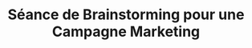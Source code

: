 ---
id: '8'
title: 'Séance de Brainstorming pour une Campagne Marketing'
context: 'Vous participez à une séance de brainstorming avec votre équipe pour développer des idées pour une nouvelle campagne marketing.'
difficulty: 'intermediate'
dialogues:
  - id: 'd1'
    language: french
    speaker: 'Responsable Marketing'
    text: "Merci à tous d'être ici. Nous sommes réunis pour brainstormer des idées pour notre prochaine campagne marketing. Commençons par partager nos premières impressions."
    translation: "Thank you all for being here. We are gathered to brainstorm ideas for our upcoming marketing campaign. Let's start by sharing our initial thoughts."
    options:
      - id: 'o2'
        text: "Pourquoi ne pas faire une campagne par e-mail comme nous l'avons fait auparavant?"
        translation: "Why not do an email campaign like we did before?"
        isCorrect: false
        feedback: "Trop conservateur. Pensez à des approches plus innovantes."
      - id: 'o1'
        text: "Je pense que nous devrions nous concentrer sur les réseaux sociaux pour atteindre un public plus large."
        translation: "I think we should focus on social media to reach a wider audience."
        isCorrect: true
        feedback: "Excellente suggestion qui reflète les tendances actuelles du marketing."

  - id: 'd2'
    speaker: 'Vous'
    language: french
    text: "Quelles plateformes de médias sociaux devrions-nous cibler en priorité?"
    translation: "Which social media platforms should we prioritize?"
    options:
      - id: 'o1'
        text: "Instagram et TikTok semblent être les plus populaires auprès de notre public cible."
        translation: "Instagram and TikTok seem to be the most popular among our target audience."
        isCorrect: true
        feedback: "Bonne analyse des plateformes pertinentes pour notre campagne."
      - id: 'o2'
        text: "Peut-être Facebook, mais je ne suis pas sûr."
        translation: "Maybe Facebook, but I'm not sure."
        isCorrect: false
        feedback: "Facebook est moins pertinent pour notre public cible. Soyez plus précis."

  - id: 'd3'
    speaker: Membre de l'équipe
    language: french
    text: "Que diriez-vous d'utiliser des influenceurs pour promouvoir notre produit?"
    translation: "What do you think about using influencers to promote our product?"
    options:
      - id: 'o2'
        text: "Je ne pense pas que cela soit nécessaire. Nous pouvons le faire nous-mêmes."
        translation: "I don't think that's necessary. We can do it ourselves."
        isCorrect: false
        feedback: "Sous-estimer l'impact des influenceurs peut être une erreur."
      - id: 'o1'
        text: "C'est une excellente idée! Les influenceurs peuvent aider à atteindre un public plus large et à créer de l'engagement."
        translation: "That's a great idea! Influencers can help reach a broader audience and create engagement."
        isCorrect: true
        feedback: "Excellente réponse qui montre votre ouverture à des stratégies modernes."

  - id: 'd4'
    speaker: 'Vous'
    language: french
    text: "Comment allons-nous mesurer le succès de cette campagne?"
    translation: "How will we measure the success of this campaign?"
    options:
      - id: 'o2'
        text: "Nous verrons simplement si les ventes augmentent."
        translation: "We'll just see if sales increase."
        isCorrect: false
        feedback: "Trop vague. Utilisez des métriques spécifiques pour évaluer le succès."
      - id: 'o1'
        text: "Nous devrions suivre les indicateurs clés comme le taux d'engagement, les clics et les conversions."
        translation: "We should track key metrics like engagement rate, clicks, and conversions."
        isCorrect: true
        feedback: "Bonne question qui montre votre souci du succès mesurable de la campagne."

  - id: 'd5'
    speaker: 'Responsable Marketing'
    language: french
    text: "Avant de conclure, avez-vous d'autres idées ou suggestions à partager?"
    translation: "Before we conclude, do you have any other ideas or suggestions to share?"
    options:
      - id: 'o1'
        text: "Oui, je pense que nous devrions envisager un concours sur les réseaux sociaux pour stimuler l'engagement."
        translation: "Yes, I think we should consider a social media contest to boost engagement."
        isCorrect: true
        feedback: "Excellente suggestion qui pourrait vraiment dynamiser notre campagne!"
      - id: 'o2'
        text: "Non, je n'ai rien d'autre à ajouter."
        translation: "No, I don't have anything else to add."
        isCorrect: false
        feedback: "Toujours encouragez le partage d'idées; cela montre votre engagement."


---